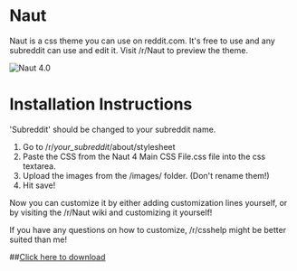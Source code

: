 Naut
===============

Naut is a css theme you can use on reddit.com. It's free to use and any subreddit can use and edit it. Visit /r/Naut to preview the theme.

![Naut 4.0](http://i.imgur.com/6iYIMcF.png)


Installation Instructions
===============

'Subreddit' should be changed to your subreddit name.

  1. Go to /r/*your_subreddit*/about/stylesheet
  2. Paste the CSS from the Naut 4 Main CSS File.css file into the css textarea.
  3. Upload the images from the /images/ folder. (Don't rename them!)
  4. Hit save!

Now you can customize it by either adding customization lines yourself, or by visiting the /r/Naut wiki and customizing it yourself!

If you have any questions on how to customize, /r/csshelp might be better suited than me!


##[Click here to download](https://github.com/Axel--/Naut-for-reddit/archive/master.zip)
